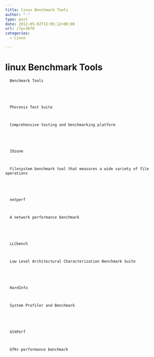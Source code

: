```yaml
---
title: linux Benchmark Tools
author: "-"
type: post
date: 2012-05-02T15:05:12+00:00
url: /?p=3078
categories:
  - Linux

---
```

# linux Benchmark Tools

  
    
      Benchmark Tools
    
  
  
  
    
      Phoronix Test Suite
    
    
    
      Comprehensive testing and benchmarking platform
    
  
  
  
    
      IOzone
    
    
    
      Filesystem benchmark tool that measures a wide variety of file operations
    
  
  
  
    
      netperf
    
    
    
      A network performance benchmark
    
  
  
  
    
      LLCbench
    
    
    
      Low Level Architectural Characterization Benchmark Suite
    
  
  
  
    
      HardInfo
    
    
    
      System Profiler and Benchmark
    
  
  
  
    
      GtkPerf
    
    
    
      GTK+ performance benchmark
    
  
